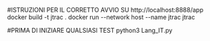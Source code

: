 #ISTRUZIONI PER IL CORRETTO AVVIO SU http://localhost:8888/app
docker build -t jtrac .
docker run --network host --name jtrac jtrac


#PRIMA DI INIZIARE QUALSIASI TEST
python3 Lang_IT.py
